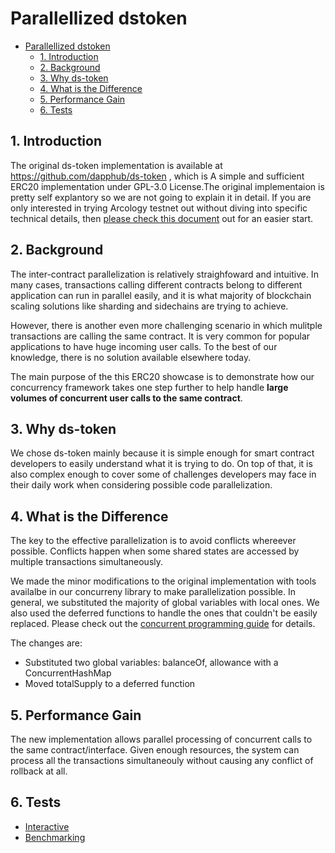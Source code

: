 # Parallellized dstoken

- [Parallellized dstoken](#parallellized-dstoken)
  - [1. Introduction](#1-introduction)
  - [2.  Background](#2--background)
  - [3. Why ds-token](#3-why-ds-token)
  - [4. What is the Difference](#4-what-is-the-difference)
  - [5. Performance Gain](#5-performance-gain)
  - [6. Tests](#6-tests)

## 1. Introduction

The original ds-token implementation is available at https://github.com/dapphub/ds-token , which is A simple and sufficient ERC20 implementation under GPL-3.0 License.The original implementaion is pretty self explantory so we are not going to explain it in detail.  If you are only interested in trying Arcology testnet out without diving into specific technical details, then [please check this document](./parallel-dstoken-test-scripts.md) out for an easier start.

## 2.  Background

The inter-contract parallelization is relatively straighfoward and intuitive. In many cases, transactions calling different contracts belong to different application can run in parallel easily, and it is what majority of blockchain scaling solutions like sharding and sidechains are trying to achieve.

However, there is another even more challenging scenario in which mulitple transactions are calling the same contract. It is very common for popular applications to have huge incoming user calls. To the best of our knowledge, there is no solution available elsewhere today.

The main purpose of the this ERC20 showcase is to demonstrate how our concurrency framework  takes one step further to help handle **large volumes of concurrent user calls to the same contract**.

## 3. Why ds-token

We chose ds-token mainly because it is simple enough for smart contract developers to easily understand what it is trying to do. On top of that, it is also complex enough to cover some of challenges developers may face in their daily work when considering possible code parallelization.

## 4. What is the Difference

The key to the effective parallelization is to avoid conflicts whereever possible. Conflicts happen when some shared states are accessed by multiple transactions simultaneously.

We made the minor modifications to the original implementation with tools availalbe in our concurreny library to make parallelization possible. In general, we substituted the majority of global variables with local ones. We also used the deferred functions to handle the ones that couldn't be easily replaced. Please check out the [concurrent programming guide]() for details.

The changes are:

- Substituted two global variables: balanceOf, allowance with a ConcurrentHashMap
- Moved totalSupply to a deferred function

## 5. Performance Gain

The new implementation allows parallel processing of concurrent calls to the same contract/interface. Given enough resources, the system can process all the transactions simultaneouly without causing any conflict of rollback at all.

## 6. Tests

- [Interactive](/doc/parallellized-dstoken-interactive.md)
- [Benchmarking](/doc/parallellized-dstoken-benchmarking.md)
